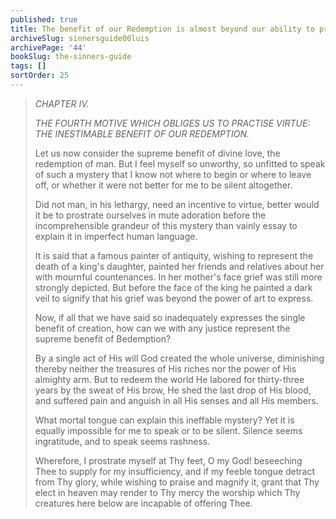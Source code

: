 ```yaml
---
published: true
title: The benefit of our Redemption is almost beyond our ability to praise
archiveSlug: sinnersguide00luis
archivePage: '44'
bookSlug: the-sinners-guide
tags: []
sortOrder: 25
---
```


> *CHAPTER IV.*
>
> *THE FOURTH MOTIVE WHICH OBLIGES US TO PRACTISE VIRTUE: THE INESTIMABLE BENEFIT OF OUR REDEMPTION.*
>
> Let us now consider the supreme benefit of divine love, the redemption of man. But I feel myself so unworthy, so unfitted to speak of such a mystery that I know not where to begin or where to leave off, or whether it were not better for me to be silent altogether.
>
> Did not man, in his lethargy, need an incentive to virtue, better would it be to prostrate ourselves in mute adoration before the incomprehensible grandeur of this mystery than vainly essay to explain it in imperfect human language.
>
> It is said that a famous painter of antiquity, wishing to represent the death of a king's daughter, painted her friends and relatives about her with mournful countenances. In her mother's face grief was still more strongly depicted. But before the face of the king he painted a dark veil to signify that his grief was beyond the power of art to express.
>
> Now, if all that we have said so inadequately expresses the single benefit of creation, how can we with any justice represent the supreme benefit of Bedemption?
>
> By a single act of His will God created the whole universe, diminishing thereby neither the treasures of His riches nor the power of His almighty arm. But to redeem the world He labored for thirty-three years by the sweat of His brow, He shed the last drop of His blood, and suffered pain and anguish in all His senses and all His members.
>
> What mortal tongue can explain this ineffable mystery? Yet it is equally impossible for me to speak or to be silent. Silence seems ingratitude, and to speak seems rashness.
>
> Wherefore, I prostrate myself at Thy feet, O my God! beseeching Thee to supply for my insufficiency, and if my feeble tongue detract from Thy glory, while wishing to praise and magnify it, grant that Thy elect in heaven may render to Thy mercy the worship which Thy creatures here below are incapable of offering Thee.

